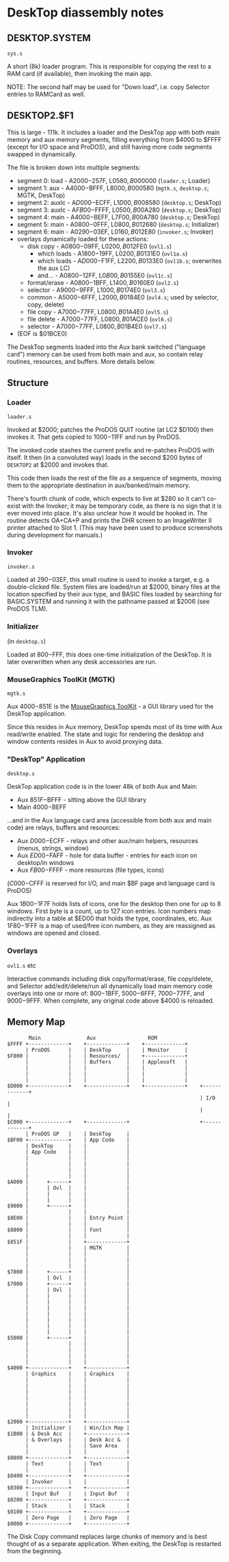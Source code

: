 
# DeskTop diassembly notes

## DESKTOP.SYSTEM

`sys.s`

A short (8k) loader program. This is responsible for copying
the rest to a RAM card (if available), then invoking the main app.

NOTE: The second half may be used for "Down load", i.e. copy
Selector entries to RAMCard as well.

## DESKTOP2.$F1

This is large - 111k. It includes a loader and the DeskTop app with
both main memory and aux memory segments, filling everything from
$4000 to $FFFF (except for I/O space and ProDOS), and still having
more code segments swapped in dynamically.

The file is broken down into multiple segments:

* segment 0: load  - A$2000-$257F, L$0580, B$000000 (`loader.s`; Loader)
* segment 1: aux   - A$4000-$BFFF, L$8000, B$000580 (`mgtk.s`, `desktop.s`; MGTK, DeskTop)
* segment 2: auxlc - A$D000-$ECFF, L$1D00, B$008580 (`desktop.s`; DeskTop)
* segment 3: auxlc - A$FB00-$FFFF, L$0500, B$00A280 (`desktop.s`; DeskTop)
* segment 4: main  - A$4000-$BEFF, L$7F00, B$00A780 (`desktop.s`; DeskTop)
* segment 5: main  - A$0800-$0FFF, L$0800, B$012680 (`desktop.s`; Initializer)
* segment 6: main  - A$0290-$03EF, L$0160, B$012E80 (`invoker.s`; Invoker)
* overlays dynamically loaded for these actions:
  * disk copy     - A$0800-$09FF, L$0200, B$012FE0 (`ovl1.s`)
    * which loads - A$1800-$19FF, L$0200, B$0131E0 (`ovl1a.s`)
    * which loads - A$D000-$F1FF, L$2200, B$0133E0 (`ovl1b.s`; overwrites the aux LC)
    * and...      - A$0800-$12FF, L$0B00, B$0155E0 (`ovl1c.s`)
  * format/erase  - A$0800-$1BFF, L$1400, B$0160E0 (`ovl2.s`)
  * selector      - A$9000-$9FFF, L$1000, B$0174E0 (`ovl3.s`)
  * common        - A$5000-$6FFF, L$2000, B$0184E0 (`ovl4.s`; used by selector, copy, delete)
  * file copy     - A$7000-$77FF, L$0800, B$01A4E0 (`ovl5.s`)
  * file delete   - A$7000-$77FF, L$0800, B$01ACE0 (`ovl6.s`)
  * selector      - A$7000-$77FF, L$0800, B$01B4E0 (`ovl7.s`)
* (EOF is $01BCE0)

The DeskTop segments loaded into the Aux bank switched ("language
card") memory can be used from both main and aux, so contain relay
routines, resources, and buffers. More details below.

## Structure

### Loader

`loader.s`

Invoked at $2000; patches the ProDOS QUIT routine (at LC2 $D100) then
invokes it. That gets copied to $1000-$11FF and run by ProDOS.

The invoked code stashes the current prefix and re-patches ProDOS with
itself. It then (in a convoluted way) loads in the second $200 bytes of
`DESKTOP2` at $2000 and invokes that.

This code then loads the rest of the file as a sequence of segments,
moving them to the appropriate destination in aux/banked/main memory.

There's fourth chunk of code, which expects to live at $280 so it
can't co-exist with the Invoker; it may be temporary code, as there is
no sign that it is ever moved into place. It's also unclear how it
would be hooked in. The routine detects OA+CA+P and prints the DHR
screen to an ImageWriter II printer attached to Slot 1. (This may have
been used to produce screenshots during development for manuals.)

### Invoker

`invoker.s`

Loaded at $290-$03EF, this small routine is used to invoke a target,
e.g. a double-clicked file. System files are loaded/run at $2000,
binary files at the location specified by their aux type, and BASIC
files loaded by searching for BASIC.SYSTEM and running it with the
pathname passed at $2006 (see ProDOS TLM).

### Initializer

(in `desktop.s`)

Loaded at $800-$FFF, this does one-time initialization of the
DeskTop. It is later overwritten when any desk accessories are
run.

### MouseGraphics ToolKit (MGTK)

`mgtk.s`

Aux $4000-$851E is the [MouseGraphics ToolKit](../MGTK.md) - a
GUI library used for the DeskTop application.

Since this resides in Aux memory, DeskTop spends most of its time
with Aux read/write enabled. The state and logic for rendering
the desktop and window contents resides in Aux to avoid proxying
data.

### "DeskTop" Application

`desktop.s`

DeskTop application code is in the lower 48k of both Aux and Main:

* Aux $851F-$BFFF - sitting above the GUI library
* Main $4000-$BEFF

...and in the Aux language card area (accessible from both aux and
main code) are relays, buffers and resources:

* Aux $D000-$ECFF - relays and other aux/main helpers, resources (menus, strings, window)
* Aux $ED00-$FAFF - hole for data buffer - entries for each icon on desktop/in windows
* Aux $FB00-$FFFF - more resources (file types, icons)

($C000-$CFFF is reserved for I/O, and main $BF page and language card is ProDOS)

Aux $1B00-$1F7F holds lists of icons, one for the desktop then one for up
to 8 windows. First byte is a count, up to 127 icon entries. Icon numbers
map indirectly into a table at $ED00 that holds the type, coordinates, etc.
Aux $1F80-$1FFF is a map of used/free icon numbers, as they are reassigned
as windows are opened and closed.

### Overlays

`ovl1.s` etc

Interactive commands including disk copy/format/erase, file
copy/delete, and Selector add/edit/delete/run all dynamically load
main memory code overlays into one or more of: $800-$1BFF,
$5000-$6FFF, $7000-$77FF, and $9000-$9FFF. When complete, any original
code above $4000 is reloaded.

## Memory Map

```
       Main               Aux                 ROM
$FFFF +-------------+    +-------------+    +-------------+
      | ProDOS      |    | DeskTop     |    | Monitor     |
$F800 |             |    | Resources/  |    +-------------+
      |             |    | Buffers     |    | Applesoft   |
      |             |    |             |    |             |
      |             |    |             |    |             |
      |             |    |             |    |             |
$D000 +-------------+    +-------------+    +-------------+    +-------------+
                                                               | I/O         |
                                                               |             |
$C000 +-------------+    +-------------+                       +-------------+
      | ProDOS GP   |    | DeskTop     |
$BF00 +-------------+    | App Code    |
      | DeskTop     |    |             |
      | App Code    |    |             |
      |             |    |             |
      |             |    |             |
      |             |    |             |
      |             |    |             |
$A000 |      +------+    |             |
      |      | Ovl  |    |             |
      |      |      |    |             |
      |      |      |    |             |
$9000 |      +------+    |             |
      |             |    |             |
$8E00 |             |    | Entry Point |
      |             |    |             |
$8800 |             |    | Font        |
      |             |    |             |
$851F |             |    +-------------+
      |             |    | MGTK        |
      |             |    |             |
      |             |    |             |
      |             |    |             |
$7800 |      +------+    |             |
      |      | Ovl  |    |             |
$7000 |      +------+    |             |
      |      | Ovl  |    |             |
      |      |      |    |             |
      |      |      |    |             |
      |      |      |    |             |
      |      |      |    |             |
      |      |      |    |             |
      |      |      |    |             |
      |      |      |    |             |
$5000 |      +------+    |             |
      |             |    |             |
      |             |    |             |
      |             |    |             |
      |             |    |             |
$4000 +-------------+    +-------------+
      | Graphics    |    | Graphics    |
      |             |    |             |
      |             |    |             |
      |             |    |             |
      |             |    |             |
      |             |    |             |
      |             |    |             |
      |             |    |             |
$2000 +-------------+    +-------------+
      | Initializer |    | Win/Icn Map |
$1B00 | & Desk Acc  |    +-------------+
      | & Overlays  |    | Desk Acc &  |
      |             |    | Save Area   |
      |             |    |             |
$0800 +-------------+    +-------------+
      | Text        |    | Text        |
      |             |    |             |
$0400 +-------------+    +-------------+
      | Invoker     |    |             |
$0300 +-------------+    +-------------+
      | Input Buf   |    | Input Buf   |
$0200 +-------------+    +-------------+
      | Stack       |    | Stack       |
$0100 +-------------+    +-------------+
      | Zero Page   |    | Zero Page   |
$0000 +-------------+    +-------------+
```

The Disk Copy command replaces large chunks of memory and is best
thought of as a separate application. When exiting, the DeskTop is
restarted from the beginning.
